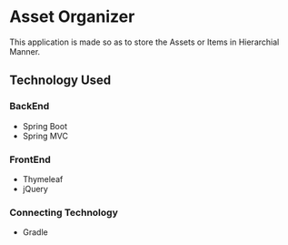 # Asset Organizer 

This application is made so as to store the Assets or Items in Hierarchial Manner. 

## Technology Used

### BackEnd
- Spring Boot
- Spring MVC

### FrontEnd
- Thymeleaf 
- jQuery 

### Connecting Technology
- Gradle 
